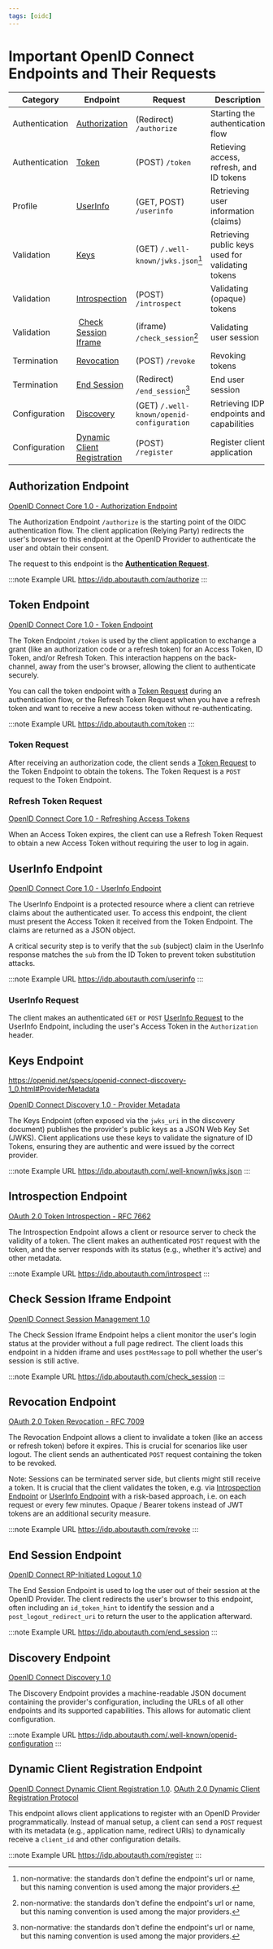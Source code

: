 ```yaml
---
tags: [oidc]
---
```


# Important OpenID Connect Endpoints and Their Requests

Category | Endpoint | Request | Description
--- | --- | --- | ---
Authentication | [Authorization](#authorization-endpoint) | (Redirect) `/authorize` | Starting the authentication flow
Authentication | [Token](#token-endpoint) | (POST) `/token` | Retieving access, refresh, and ID tokens
Profile | [UserInfo](#userinfo-endpoint) | (GET, POST) `/userinfo` | Retrieving user information (claims)
Validation | [Keys](#keys-endpoint) | (GET) `/.well-known/jwks.json`[^1] | Retrieving public keys used for validating tokens
Validation | [Introspection](#introspection-endpoint) | (POST) `/introspect` | Validating (opaque) tokens
Validation | [Check Session Iframe](#check-session-iframe-endpoint) | (iframe) `/check_session`[^1]| Validating user session
Termination | [Revocation](#revocation-endpoint) | (POST) `/revoke` | Revoking tokens
Termination | [End Session](#end-session-endpoint) | (Redirect) `/end_session`[^1] | End user session
Configuration | [Discovery](#discovery-endpoint) | (GET) `/.well-known/openid-configuration` | Retrieving IDP endpoints and capabilities
Configuration | [Dynamic Client Registration](#dynamic-client-registration-endpoint) | (POST) `/register` | Register client application

## Authorization Endpoint

[OpenID Connect Core 1.0 - Authorization Endpoint](https://openid.net/specs/openid-connect-core-1_0.html#AuthorizationEndpoint)

The Authorization Endpoint `/authorize` is the starting point of the OIDC authentication flow.
The client application (Relying Party) redirects the user's browser to this endpoint at the OpenID Provider to authenticate the user and obtain their consent. 

The request to this endpoint is the [**Authentication Request**](authentication-request.md).

:::note Example URL
https://idp.aboutauth.com/authorize
:::

## Token Endpoint

[OpenID Connect Core 1.0 - Token Endpoint](https://openid.net/specs/openid-connect-core-1_0.html#TokenEndpoint)

The Token Endpoint `/token` is used by the client application to exchange a grant (like an authorization code or a refresh token) for an Access Token, ID Token, and/or Refresh Token. This interaction happens on the back-channel, away from the user's browser, allowing the client to authenticate securely.

You can call the token endpoint with a [Token Request](./token-request) during an authentication flow, or the Refresh Token Request when you have a refresh token and want to receive a new access token without re-authenticating.

:::note Example URL
https://idp.aboutauth.com/token
:::

### Token Request

After receiving an authorization code, the client sends a [Token Request](./token-request) to the Token Endpoint to obtain the tokens. The Token Request is a `POST` request to the Token Endpoint.

### Refresh Token Request

[OpenID Connect Core 1.0 - Refreshing Access Tokens](https://openid.net/specs/openid-connect-core-1_0.html#RefreshingAccessToken)

When an Access Token expires, the client can use a Refresh Token Request to obtain a new Access Token without requiring the user to log in again.

## UserInfo Endpoint

[OpenID Connect Core 1.0 - UserInfo Endpoint](https://openid.net/specs/openid-connect-core-1_0.html#UserInfo)

The UserInfo Endpoint is a protected resource where a client can retrieve claims about the authenticated user.
To access this endpoint, the client must present the Access Token it received from the Token Endpoint.
The claims are returned as a JSON object.

A critical security step is to verify that the `sub` (subject) claim in the UserInfo response matches the `sub` from the ID Token to prevent token substitution attacks.

:::note Example URL
https://idp.aboutauth.com/userinfo
:::

### UserInfo Request

The client makes an authenticated `GET` or `POST` [UserInfo Request](./11-userinfo-request.md) to the UserInfo Endpoint, including the user's Access Token in the `Authorization` header.

## Keys Endpoint

https://openid.net/specs/openid-connect-discovery-1_0.html#ProviderMetadata

[OpenID Connect Discovery 1.0 - Provider Metadata](https://openid.net/specs/openid-connect-discovery-1_0.html#ProviderMetadata)

The Keys Endpoint (often exposed via the `jwks_uri` in the discovery document) publishes the provider's public keys as a JSON Web Key Set (JWKS).
Client applications use these keys to validate the signature of ID Tokens, ensuring they are authentic and were issued by the correct provider.

:::note Example URL
https://idp.aboutauth.com/.well-known/jwks.json
:::

## Introspection Endpoint

[OAuth 2.0 Token Introspection - RFC 7662](https://datatracker.ietf.org/doc/html/rfc7662#section-2.1)

The Introspection Endpoint allows a client or resource server to check the validity of a token.
The client makes an authenticated `POST` request with the token, and the server responds with its status (e.g., whether it's active) and other metadata.

:::note Example URL
https://idp.aboutauth.com/introspect
:::

## Check Session Iframe Endpoint

[OpenID Connect Session Management 1.0](https://openid.net/specs/openid-connect-session-1_0.html)

The Check Session Iframe Endpoint helps a client monitor the user's login status at the provider without a full page redirect.
The client loads this endpoint in a hidden iframe and uses `postMessage` to poll whether the user's session is still active.

:::note Example URL
https://idp.aboutauth.com/check_session
:::

## Revocation Endpoint

[OAuth 2.0 Token Revocation - RFC 7009](https://datatracker.ietf.org/doc/html/rfc7009)

The Revocation Endpoint allows a client to invalidate a token (like an access or refresh token) before it expires.
This is crucial for scenarios like user logout.
The client sends an authenticated `POST` request containing the token to be revoked.

Note:
Sessions can be terminated server side, but clients might still receive a token.
It is crucial that the client validates the token, e.g. via [Introspection Endpoint](#introspection-endpoint) or [UserInfo Endpoint](#userinfo-endpoint) with a risk-based approach, i.e. on each request or every few minutes.
Opaque / Bearer tokens instead of JWT tokens are an additional security measure.

:::note Example URL
https://idp.aboutauth.com/revoke
:::

## End Session Endpoint

[OpenID Connect RP-Initiated Logout 1.0](https://openid.net/specs/openid-connect-backchannel-1_0.html)

The End Session Endpoint is used to log the user out of their session at the OpenID Provider.
The client redirects the user's browser to this endpoint, often including an `id_token_hint` to identify the session and a `post_logout_redirect_uri` to return the user to the application afterward.

:::note Example URL
https://idp.aboutauth.com/end_session
:::

## Discovery Endpoint

[OpenID Connect Discovery 1.0](https://openid.net/specs/openid-connect-discovery-1_0.html)

The Discovery Endpoint provides a machine-readable JSON document containing the provider's configuration, including the URLs of all other endpoints and its supported capabilities. This allows for automatic client configuration.

:::note Example URL
https://idp.aboutauth.com/.well-known/openid-configuration
:::

## Dynamic Client Registration Endpoint

[OpenID Connect Dynamic Client Registration 1.0](https://openid.net/specs/openid-connect-registration-1_0.html). 
[OAuth 2.0 Dynamic Client Registration Protocol](https://datatracker.ietf.org/doc/html/rfc7591)

This endpoint allows client applications to register with an OpenID Provider programmatically.
Instead of manual setup, a client can send a `POST` request with its metadata (e.g., application name, redirect URIs) to dynamically receive a `client_id` and other configuration details.

:::note Example URL
https://idp.aboutauth.com/register
:::

[^1]: non-normative: the standards don't define the endpoint's url or name, but this naming convention is used among the major providers.